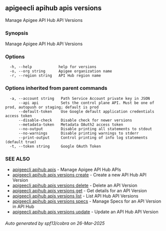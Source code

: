 ## apigeecli apihub apis versions

Manage Apigee API Hub API Versions

### Synopsis

Manage Apigee API Hub API Versions

### Options

```
  -h, --help            help for versions
  -o, --org string      Apigee organization name
  -r, --region string   API Hub region name
```

### Options inherited from parent commands

```
  -a, --account string   Path Service Account private key in JSON
      --api api          Sets the control plane API. Must be one of prod, autopush or staging; default is prod
      --default-token    Use Google default application credentials access token
      --disable-check    Disable check for newer versions
      --metadata-token   Metadata OAuth2 access token
      --no-output        Disable printing all statements to stdout
      --no-warnings      Disable printing warnings to stderr
      --print-output     Control printing of info log statements (default true)
  -t, --token string     Google OAuth Token
```

### SEE ALSO

* [apigeecli apihub apis](apigeecli_apihub_apis.md)	 - Manage Apigee API Hub APIs
* [apigeecli apihub apis versions create](apigeecli_apihub_apis_versions_create.md)	 - Create a new API Hub API Version
* [apigeecli apihub apis versions delete](apigeecli_apihub_apis_versions_delete.md)	 - Delete an API Version
* [apigeecli apihub apis versions get](apigeecli_apihub_apis_versions_get.md)	 - Get details for an API Version
* [apigeecli apihub apis versions list](apigeecli_apihub_apis_versions_list.md)	 - List API Hub API Versions
* [apigeecli apihub apis versions specs](apigeecli_apihub_apis_versions_specs.md)	 - Manage Specs for an API Version in API Hub
* [apigeecli apihub apis versions update](apigeecli_apihub_apis_versions_update.md)	 - Update an API Hub API Version

###### Auto generated by spf13/cobra on 26-Mar-2025

